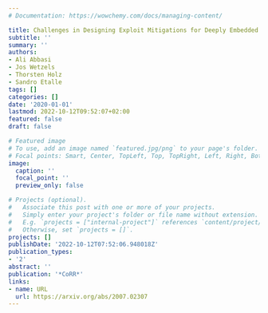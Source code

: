 ```yaml
---
# Documentation: https://wowchemy.com/docs/managing-content/

title: Challenges in Designing Exploit Mitigations for Deeply Embedded Systems
subtitle: ''
summary: ''
authors:
- Ali Abbasi
- Jos Wetzels
- Thorsten Holz
- Sandro Etalle
tags: []
categories: []
date: '2020-01-01'
lastmod: 2022-10-12T09:52:07+02:00
featured: false
draft: false

# Featured image
# To use, add an image named `featured.jpg/png` to your page's folder.
# Focal points: Smart, Center, TopLeft, Top, TopRight, Left, Right, BottomLeft, Bottom, BottomRight.
image:
  caption: ''
  focal_point: ''
  preview_only: false

# Projects (optional).
#   Associate this post with one or more of your projects.
#   Simply enter your project's folder or file name without extension.
#   E.g. `projects = ["internal-project"]` references `content/project/deep-learning/index.md`.
#   Otherwise, set `projects = []`.
projects: []
publishDate: '2022-10-12T07:52:06.948018Z'
publication_types:
- '2'
abstract: ''
publication: '*CoRR*'
links:
- name: URL
  url: https://arxiv.org/abs/2007.02307
---
```

